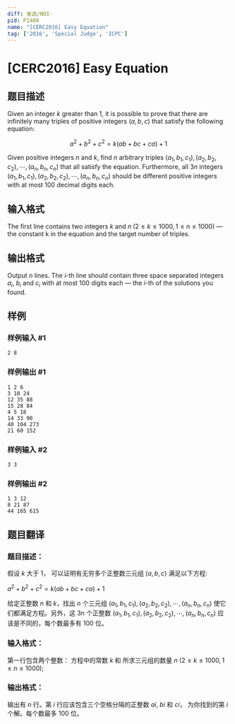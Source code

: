 ```yaml
---
diff: 省选/NOI-
pid: P1400
name: "[CERC2016] Easy Equation"
tag: ['2016', 'Special Judge', 'ICPC']
---
```

# [CERC2016] Easy Equation
## 题目描述

Given an integer $k$ greater than $1$, it is possible to prove that there are infinitely many triples of positive integers $(a, b, c)$ that satisfy the following equation:

$$a^2+b^2+c^2=k(ab+bc+ca)+1$$

Given positive integers $n$ and $k$, find $n$ arbitrary triples $(a_1, b_1, c_1), (a_2, b_2, c_2), \cdots , (a_n, b_n, c_n)$ that all
satisfy the equation. Furthermore, all $3n$ integers $(a_1, b_1, c_1), (a_2, b_2, c_2), \cdots , (a_n, b_n, c_n)$ should be different positive integers with at most $100$ decimal digits each.
## 输入格式

The first line contains two integers $k$ and $n\;(2 \leq k \leq 1000, 1 \leq n \leq 1000)$ — the constant k in the
equation and the target number of triples.
## 输出格式

Output $n$ lines. The $i$-th line should contain three space separated integers $a_i$, $b_i$ and $c_i$ with at most $100$ digits each — the $i$-th of the solutions you found.
## 样例

### 样例输入 #1
```
2 8
```
### 样例输出 #1
```
1 2 6
3 10 24
12 35 88
15 28 84
4 5 18
14 33 90
40 104 273
21 60 152
```
### 样例输入 #2
```
3 3
```
### 样例输出 #2
```
1 3 12
8 21 87
44 165 615
```
## 题目翻译

### 题目描述：
假设 $k$ 大于 $1$，
可以证明有无穷多个正整数三元组 $(a, b, c)$ 满足以下方程:

   $a^2 + b^2 + c^2 = k(ab + bc + ca) + 1$
    
给定正整数 $n$ 和 $k$，找出 $n$ 个三元组 $(a_1, b_1, c_1), (a_2, b_2, c_2), ⋯ ,(a_n, b_n, c_n)$ 使它们都满足方程。另外，这 $3n$ 个正整数 $(a_1, b_1, c_1), (a_2, b_2, c_2), ⋯ ,(a_n, b_n, c_n)$ 应该是不同的，每个数最多有 $100$ 位。

### 输入格式：
第一行包含两个整数：
方程中的常数 $k$ 和 
所求三元组的数量 $n$ $(2 ≤ k ≤ 1000, 1 ≤ n ≤ 1000)$;

### 输出格式：
输出有 $n$ 行。第 $i$ 行应该包含三个空格分隔的正整数 $ai$, $bi$ 和 $ci$，
为你找到的第 $i$ 个解。每个数最多 $100$ 位。
